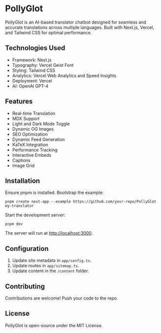 # PollyGlot

PollyGlot is an AI-based translator chatbot designed for seamless and accurate translations across multiple languages. Built with Next.js, Vercel, and Tailwind CSS for optimal performance.

## Technologies Used

- Framework: Next.js
- Typography: Vercel Geist Font
- Styling: Tailwind CSS
- Analytics: Vercel Web Analytics and Speed Insights
- Deployment: Vercel
- AI: OpenAI GPT-4

## Features

- Real-time Translation
- MDX Support
- Light and Dark Mode Toggle
- Dynamic OG Images
- SEO Optimization
- Dynamic Feed Generation
- KaTeX Integration
- Performance Tracking
- Interactive Embeds
- Captions
- Image Grid

## Installation

Ensure pnpm is installed. Bootstrap the example:

```
pnpm create next-app --example https://github.com/your-repo/PollyGlot my-translator
```

Start the development server:

```
pnpm dev
```

The server will run at [http://localhost:3000](http://localhost:3000).

## Configuration

1. Update site metadata in `app/config.ts`.
2. Update routes in `app/sitemap.ts`.
3. Update content in the `/content` folder.

## Contributing

Contributions are welcome! Push your code to the repo.

## License

PollyGlot is open-source under the MIT License.
